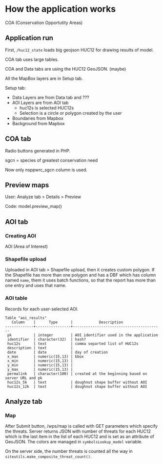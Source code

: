 # How the application works

COA (Conservation Opportutity Areas)

## Application run

First, `/huc12_state` loads big geojson HUC12 for drawing results of model.

COA tab uses large tables.

COA and Data tabs are using the HUC12 GeoJSON. (maybe)

All the MapBox layers are in Setup tab.

Setup tab:
* Data Layers are from Data tab and ???
* AOI Layers are from AOI tab
  * huc12s is selected HUC12s
  * Selection is a circle or polygon created by the user
* Boundaries from Mapbox
* Background from Mapbox

## COA tab

Radio buttons generated in PHP.

sgcn = species of greatest conservation need

Now only nsppwrc_sgcn column is used.

## Preview maps

User: Analyze tab > Details > Preview

Code: model.preview_map()

## AOI tab

### Creating AOI

AOI (Area of Interest)

### Shapefile upload

Uploaded in AOI tab > Shapefile upload, then it creates custom polygon.
If the Shapefile has more than one polygon and has a DBF which has
column named `name`, them it uses batch functions, so that the report
has more than one entry and uses that name.

### AOI table

Records for each user-selected AOI.

```
Table "aoi_results"
   Column    |      Type      |            Description
-------------+----------------+-----------------------------------------
 pk          | integer        | AOI identifier used in the application
 identifier  | character(32)  | hash?
 huc12s      | text           | comma separted list of HUC12s
 description | text           |
 date        | date           | day of creation
 x_max       | numeric(15,13) | bbox
 x_min       | numeric(15,13) |
 y_min       | numeric(15,13) |
 y_max       | numeric(15,13) |
 permalink   | character(100) | created at the beginning based on server URL and pk
 huc12s_5k   | text           | doughnut shape buffer without AOI
 huc12s_12k  | text           | doughnut shape buffer without AOI
```

## Analyze tab

### Map

After Submit button, /wps/map is called with GET parameters which
specify the threats. Server returns JSON with number of threats for each
HUC12 which is the last item in the list of each HUC12 and is set as an
attribute of GeoJSON. The colors are managed in `symbolsLookup_model`
variable.

On the server side, the number threats is counted all the way in
`siteutils.make_composite_threat_count()`.
